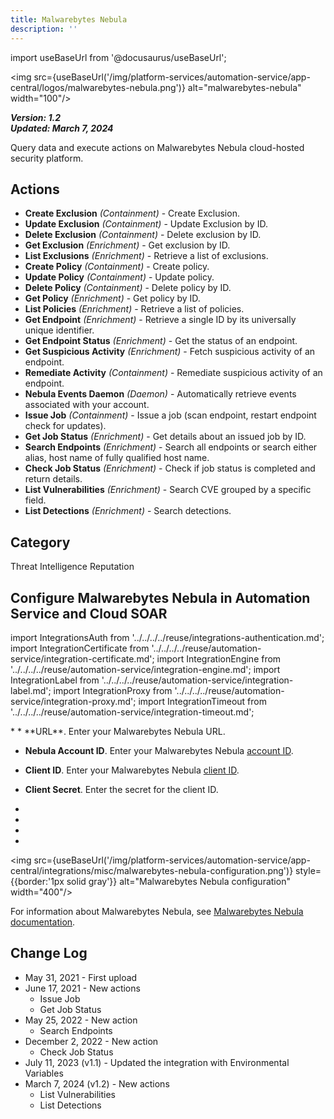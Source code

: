 ```yaml
---
title: Malwarebytes Nebula
description: ''
---
```

import useBaseUrl from '@docusaurus/useBaseUrl';

<img src={useBaseUrl('/img/platform-services/automation-service/app-central/logos/malwarebytes-nebula.png')} alt="malwarebytes-nebula" width="100"/>

***Version: 1.2  
Updated: March 7, 2024***

Query data and execute actions on Malwarebytes Nebula cloud-hosted security platform.

## Actions

* **Create Exclusion** *(Containment)* - Create Exclusion.
* **Update Exclusion** *(Containment)* - Update Exclusion by ID.
* **Delete Exclusion** *(Containment)* - Delete exclusion by ID.
* **Get Exclusion** *(Enrichment)* - Get exclusion by ID.
* **List Exclusions** *(Enrichment)* - Retrieve a list of exclusions.
* **Create Policy** *(Containment)* - Create policy.
* **Update Policy** *(Containment)* - Update policy.
* **Delete Policy** *(Containment)* - Delete policy by ID.
* **Get Policy** *(Enrichment)* - Get policy by ID.
* **List Policies** *(Enrichment)* - Retrieve a list of policies.
* **Get Endpoint** *(Enrichment)* - Retrieve a single ID by its universally unique identifier.
* **Get Endpoint Status** *(Enrichment)* - Get the status of an endpoint.
* **Get Suspicious Activity** *(Enrichment)* - Fetch suspicious activity of an endpoint.
* **Remediate Activity** *(Containment)* - Remediate suspicious activity of an endpoint.
* **Nebula Events Daemon** *(Daemon)* - Automatically retrieve events associated with your account.
* **Issue Job** *(Containment)* - Issue a job (scan endpoint, restart endpoint check for updates).
* **Get Job Status** *(Enrichment)* - Get details about an issued job by ID.
* **Search Endpoints** *(Enrichment)* - Search all endpoints or search either alias, host name of fully qualified host name.
* **Check Job Status** *(Enrichment)* - Check if job status is completed and return details.
* **List Vulnerabilities** *(Enrichment)* - Search CVE grouped by a specific field.
* **List Detections** *(Enrichment)* - Search detections.

## Category

Threat Intelligence Reputation

## Configure Malwarebytes Nebula in Automation Service and Cloud SOAR

import IntegrationsAuth from '../../../../reuse/integrations-authentication.md';
import IntegrationCertificate from '../../../../reuse/automation-service/integration-certificate.md';
import IntegrationEngine from '../../../../reuse/automation-service/integration-engine.md';
import IntegrationLabel from '../../../../reuse/automation-service/integration-label.md';
import IntegrationProxy from '../../../../reuse/automation-service/integration-proxy.md';
import IntegrationTimeout from '../../../../reuse/automation-service/integration-timeout.md';

<IntegrationsAuth/>
* <IntegrationLabel/>
* **URL**. Enter your Malwarebytes Nebula URL.

* **Nebula Account ID**. Enter your Malwarebytes Nebula [account ID](https://support.threatdown.com/hc/en-us/articles/27351168135059-Locate-the-Account-ID-for-Nebula).

* **Client ID**. Enter your Malwarebytes Nebula [client ID](https://support.threatdown.com/hc/en-us/articles/10594516370835-Create-OAuth2-credentials-for-Nebula).

* **Client Secret**. Enter the secret for the client ID.
* <IntegrationTimeout/>
* <IntegrationCertificate/>
* <IntegrationEngine/>
* <IntegrationProxy/>

<img src={useBaseUrl('/img/platform-services/automation-service/app-central/integrations/misc/malwarebytes-nebula-configuration.png')} style={{border:'1px solid gray'}} alt="Malwarebytes Nebula configuration" width="400"/>

For information about Malwarebytes Nebula, see [Malwarebytes Nebula documentation](https://support.threatdown.com/hc/en-us/articles/39778873445139-Nebula-Quick-Start-Guide).

## Change Log

* May 31, 2021 - First upload
* June 17, 2021 - New actions
	+ Issue Job
	+ Get Job Status
* May 25, 2022 - New action
	+ Search Endpoints
* December 2, 2022 - New action
	+ Check Job Status
* July 11, 2023 (v1.1) - Updated the integration with Environmental Variables
* March 7, 2024 (v1.2) - New actions
    + List Vulnerabilities
    + List Detections
